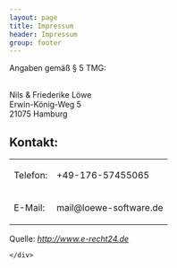```yaml
---
layout: page
title: Impressum
header: Impressum
group: footer
---
```


<section class="content-10">
  <div class="container">
    <div class="row">
      <div class="col-xs-8">

<p>Angaben gemäß § 5 TMG:<br/><br/></p>
<p>Nils & Friederike Löwe<br />
Erwin-König-Weg 5<br />
21075 Hamburg<br />
</p>
<h2>Kontakt:</h2>
<table><tr>
<td><p>Telefon:</p></td>
<td><p>+49-176-57455065</p></td></tr>
<tr><td><p>E-Mail:</p></td>
<td><p>mail@loewe-software.de</p></td>
</tr></table>
<p> </p>
<p>Quelle: <i><a rel="nofollow" href="http://www.e-recht24.de">http://www.e-recht24.de</a></i></p>
      </div>

    </div>
  </div>
</section>


